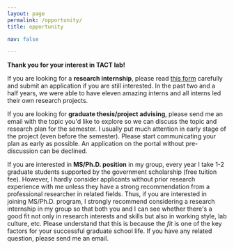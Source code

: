 ```yaml
---
layout: page
permalink: /opportunity/
title: opportunity

nav: false

---
```


<strong>Thank you for your interest in TACT lab!</strong>

If you are looking for a <strong>research internship</strong>, please read <a href="https://docs.google.com/forms/d/e/1FAIpQLSec-TJp1SAV_e76zzn3NzqMY3RN3Y-Hmbnr7LINENSKGSkhQA/viewform">this form</a> carefully and submit an application if you are still interested. In the past two and a half years, we were able to have eleven amazing interns and all interns led their own research projects.

If you are looking for <strong>graduate thesis/project advising</strong>, please send me an email with the topic you'd like to explore so we can discuss the topic and research plan for the semester. I usually put much attention in early stage of the project (even before the semester). Please start communicating your plan as early as possible. An application on the portal without pre-discussion can be declined.

If you are interested in <strong>MS/Ph.D. position</strong> in my group, every year I take 1-2 graduate students supported by the government scholarship (free tuition fee).
However, I hardly consider applicants without prior research experience with me unless they have a strong recommendation from a professional researcher in related fields. Thus, if you are interested in joining MS/Ph.D. program, I strongly recommend considering a research internship in my group so that both you and I can see whether there's a good fit not only in research interests and skills but also in working style, lab culture, etc. Please understand that this is because the *fit* is one of the key factors for your successful graduate school life. If you have any related question, please send me an email.
